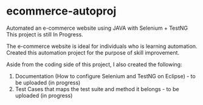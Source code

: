 # ecommerce-autoproj
Automated an e-commerce website using JAVA with Selenium + TestNG
This project is still In Progress.

The e-commerce website is ideal for individuals who is learning automation.
Created this automation project for the purpose of skill improvement.

Aside from the coding side of this project, I also created the following:
1. Documentation (How to configure Selenium and TestNG on Eclipse) - to be uploaded (in progress)
2. Test Cases that maps the test suite and method it belongs - to be uploaded (in progress)
